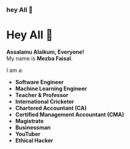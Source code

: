 ### hey All 👋 
# Hey All 👋  
**Assalamu Alaikum, Everyone!**  
My name is **Mezba Faisal**.  

I am a:  
- **Software Engineer**  
- **Machine Learning Engineer**  
- **Teacher & Professor**  
- **International Cricketer**  
- **Chartered Accountant (CA)**  
- **Certified Management Accountant (CMA)**  
- **Magistrate**  
- **Businessman**  
- **YouTuber**  
- **Ethical Hacker**



<!--
**mezbafaisal/mezbafaisal** is a ✨ _special_ ✨ repository because its `README.md` (this file) appears on your GitHub profile.

Here are some ideas to get you started:

- 🔭 I’m currently working on ...
- 🌱 I’m currently learning ...
- 👯 I’m looking to collaborate on ...
- 🤔 I’m looking for help with ...
- 💬 Ask me about ...
- 📫 How to reach me: ...
- 😄 Pronouns: ...
- ⚡ Fun fact: ...
-->
